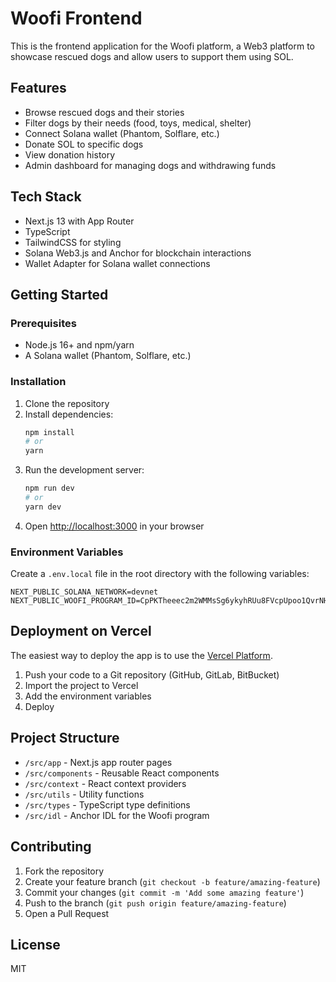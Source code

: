 # Woofi Frontend

This is the frontend application for the Woofi platform, a Web3 platform to showcase rescued dogs and allow users to support them using SOL.

## Features

- Browse rescued dogs and their stories
- Filter dogs by their needs (food, toys, medical, shelter)
- Connect Solana wallet (Phantom, Solflare, etc.)
- Donate SOL to specific dogs
- View donation history
- Admin dashboard for managing dogs and withdrawing funds

## Tech Stack

- Next.js 13 with App Router
- TypeScript
- TailwindCSS for styling
- Solana Web3.js and Anchor for blockchain interactions
- Wallet Adapter for Solana wallet connections

## Getting Started

### Prerequisites

- Node.js 16+ and npm/yarn
- A Solana wallet (Phantom, Solflare, etc.)

### Installation

1. Clone the repository
2. Install dependencies:
   ```bash
   npm install
   # or
   yarn
   ```
3. Run the development server:
   ```bash
   npm run dev
   # or
   yarn dev
   ```
4. Open [http://localhost:3000](http://localhost:3000) in your browser

### Environment Variables

Create a `.env.local` file in the root directory with the following variables:

```
NEXT_PUBLIC_SOLANA_NETWORK=devnet
NEXT_PUBLIC_WOOFI_PROGRAM_ID=CpPKTheeec2m2WMMsSg6ykyhRUu8FVcpUpoo1QvrNHmN
```

## Deployment on Vercel

The easiest way to deploy the app is to use the [Vercel Platform](https://vercel.com/new).

1. Push your code to a Git repository (GitHub, GitLab, BitBucket)
2. Import the project to Vercel
3. Add the environment variables
4. Deploy

## Project Structure

- `/src/app` - Next.js app router pages
- `/src/components` - Reusable React components
- `/src/context` - React context providers
- `/src/utils` - Utility functions
- `/src/types` - TypeScript type definitions
- `/src/idl` - Anchor IDL for the Woofi program

## Contributing

1. Fork the repository
2. Create your feature branch (`git checkout -b feature/amazing-feature`)
3. Commit your changes (`git commit -m 'Add some amazing feature'`)
4. Push to the branch (`git push origin feature/amazing-feature`)
5. Open a Pull Request

## License

MIT